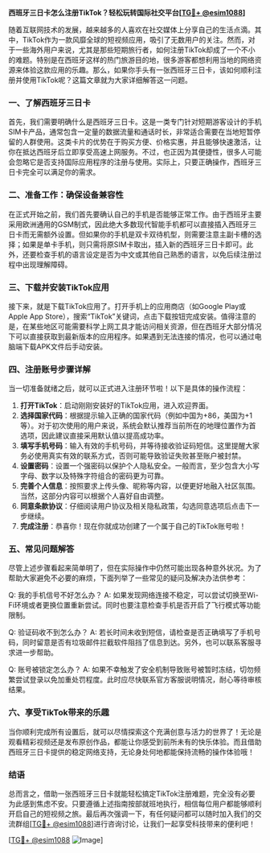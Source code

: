 **西班牙三日卡怎么注册TikTok？轻松玩转国际社交平台[[TG💪+ @esim1088](https://t.me/s/esim1088)]**

随着互联网技术的发展，越来越多的人喜欢在社交媒体上分享自己的生活点滴。其中，TikTok作为一款风靡全球的短视频应用，吸引了无数用户的关注。然而，对于一些海外用户来说，尤其是那些短期旅行者，如何注册TikTok却成了一个不小的难题。特别是在西班牙这样的热门旅游目的地，很多游客都想利用当地的网络资源来体验这款应用的乐趣。那么，如果你手头有一张西班牙三日卡，该如何顺利注册并使用TikTok呢？这篇文章就为大家详细解答这一问题。

### 一、了解西班牙三日卡

首先，我们需要明确什么是西班牙三日卡。这是一类专门针对短期游客设计的手机SIM卡产品，通常包含一定量的数据流量和通话时长，非常适合需要在当地短暂停留的人群使用。这类卡片的优势在于购买方便、价格实惠，并且能够快速激活，让你在抵达西班牙后立即享受高速上网服务。不过，也正因为其便捷性，很多人可能会忽略它是否支持国际应用程序的注册与使用。实际上，只要正确操作，西班牙三日卡完全可以满足你的需求。

### 二、准备工作：确保设备兼容性

在正式开始之前，我们首先要确认自己的手机是否能够正常工作。由于西班牙主要采用欧洲通用的GSM制式，因此绝大多数现代智能手机都可以直接插入西班牙三日卡而无需额外设置。但如果你的手机是双卡双待机型，则需要注意主副卡槽的选择；如果是单卡手机，则只需将原SIM卡取出，插入新的西班牙三日卡即可。此外，还要检查手机的语言设定是否为中文或其他自己熟悉的语言，以免后续注册过程中出现理解障碍。

### 三、下载并安装TikTok应用

接下来，就是下载TikTok应用了。打开手机上的应用商店（如Google Play或Apple App Store），搜索“TikTok”关键词，点击下载按钮完成安装。值得注意的是，在某些地区可能需要科学上网工具才能访问相关资源，但在西班牙大部分情况下可以直接获取到最新版本的应用程序。如果遇到无法连接的情况，也可以通过电脑端下载APK文件后手动安装。

### 四、注册账号步骤详解

当一切准备就绪之后，就可以正式进入注册环节啦！以下是具体的操作流程：

1. **打开TikTok**：启动刚刚安装好的TikTok应用，进入欢迎界面。
2. **选择国家代码**：根据提示输入正确的国家代码（例如中国为+86，美国为+1等）。对于初次使用的用户来说，系统会默认推荐当前所在的地理位置作为首选项，因此建议直接采用默认值以提高成功率。
3. **填写手机号码**：输入有效的手机号码，并等待接收验证码短信。这里提醒大家务必使用真实有效的联系方式，否则可能导致验证失败甚至账户被封禁。
4. **设置密码**：设置一个强密码以保护个人隐私安全。一般而言，至少包含大小写字母、数字以及特殊字符组合的密码更为可靠。
5. **完善个人信息**：按照要求上传头像、昵称等内容，以便更好地融入社区氛围。当然，这部分内容可以根据个人喜好自由调整。
6. **同意条款协议**：仔细阅读用户协议及相关隐私政策，勾选同意选项后点击下一步继续。
7. **完成注册**：恭喜你！现在你就成功创建了一个属于自己的TikTok账号啦！

### 五、常见问题解答

尽管上述步骤看起来简单明了，但在实际操作中仍然可能出现各种意外状况。为了帮助大家避免不必要的麻烦，下面列举了一些常见的疑问及解决办法供参考：

Q: 我的手机信号不好怎么办？
A: 如果发现网络连接不稳定，可以尝试切换至Wi-Fi环境或者更换位置重新尝试。同时也要注意检查手机是否开启了飞行模式等功能限制。

Q: 验证码收不到怎么办？
A: 若长时间未收到短信，请检查是否正确填写了手机号码，同时留意是否有垃圾邮件拦截软件阻挡了信息到达。另外，也可以联系客服寻求进一步帮助。

Q: 账号被锁定怎么办？
A: 如果不幸触发了安全机制导致账号被暂时冻结，切勿频繁尝试登录以免加重处罚程度。此时应尽快联系官方客服说明情况，耐心等待审核结果。

### 六、享受TikTok带来的乐趣

当你顺利完成所有设置后，就可以尽情探索这个充满创意与活力的世界了！无论是观看精彩视频还是发布原创作品，都能让你感受到前所未有的快乐体验。而且借助西班牙三日卡提供的稳定网络支持，无论身处何地都能保持流畅的操作体验哦！

### 结语

总而言之，借助一张西班牙三日卡就能轻松搞定TikTok注册难题，完全没有必要为此感到焦虑不安。只要遵循上述指南按部就班地执行，相信每位用户都能够顺利开启自己的短视频之旅。最后再次强调一下，有任何疑问都可以随时加入我们的交流群组[[TG💪+ @esim1088](https://t.me/s/esim1088)]进行咨询讨论，让我们一起享受科技带来的便利吧！

[[TG💪+ @esim1088](https://t.me/s/esim1088) ![Image](https://i.postimg.cc/4NQfJmqS/Snipaste-2025-05-13-00-14-12.png)]